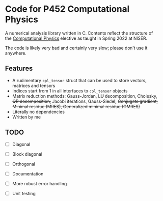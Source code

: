 # Code for P452 Computational Physics

A numerical analysis library written in C. Contents reflect the structure of the
[Computational Physics](https://www.niser.ac.in/sps/course/p452-computational-physics) elective as taught in Spring 2022 at NISER.

The code is likely very bad and certainly very slow; please don't use it anywhere.

## Features

- A rudimentary `cpl_tensor` struct that can be used to store vectors, matrices
  and tensors
- Indices start from 1 in all interfaces to `cpl_tensor` objects
- Matrix reduction methods: Gauss-Jordan, LU decomposition, Cholesky, ~~QR decomposition,~~ Jacobi iterations, Gauss-Siedel, ~~Conjugate gradient, Minimal residue (MRES), Generalized minimal residue (GMRES)~~
- Literally no dependencies
- Written by me

## TODO

- [ ] Diagonal
- [ ] Block diagonal
- [ ] Orthogonal

- [ ] Documentation
- [ ] More robust error handling
- [ ] Unit testing
